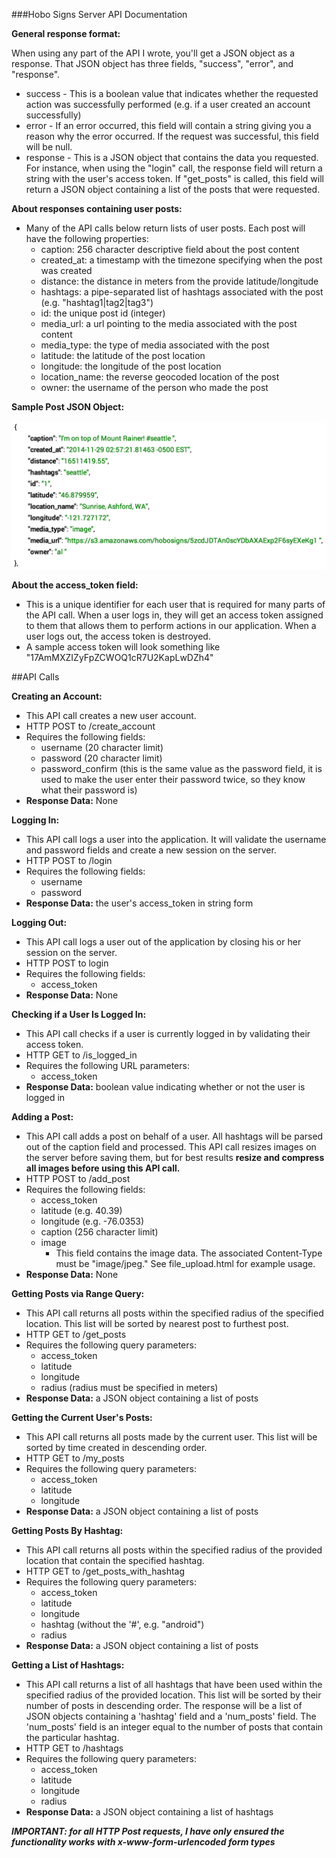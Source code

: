 ###Hobo Signs Server API Documentation

**General response format:**

When using any part of the API I wrote, you'll get a JSON object as a response. That JSON object has three fields, "success", "error", and "response".
- success - This is a boolean value that indicates whether the requested action was successfully performed (e.g. if a user created an account successfully)
- error - If an error occurred, this field will contain a string giving you a reason why the error occurred. If the request was successful, this field will be null.
- response - This is a JSON object that contains the data you requested. For instance, when using the "login" call, the response field will return a string with the user's access token. If "get_posts" is called, this field will return a JSON object containing a list of the posts that were requested.

**About responses containing user posts:**
- Many of the API calls below return lists of user posts. Each post will have the following properties:
	- caption: 256 character descriptive field about the post content
	- created_at: a timestamp with the timezone specifying when the post was created
	- distance: the distance in meters from the provide latitude/longitude
	- hashtags: a pipe-separated list of hashtags associated with the post (e.g. "hashtag1|tag2|tag3")
	- id: the unique post id (integer)
	- media_url: a url pointing to the media associated with the post content
	- media_type: the type of media associated with the post
	- latitude: the latitude of the post location
	- longitude: the longitude of the post location
	- location_name: the reverse geocoded location of the post
	- owner: the username of the person who made the post

**Sample Post JSON Object:**

![Image](images/post_json.png)

**About the access_token field:**
- This is a unique identifier for each user that is required for many parts of the API call. When a user logs in, they will get an access token assigned to them that allows them to perform actions in our application. When a user logs out, the access token is destroyed.
- A sample access token will look something like "17AmMXZIZyFpZCWOQ1cR7U2KapLwDZh4"

##API Calls

**Creating an Account:**
- This API call creates a new user account.
- HTTP POST to /create_account
- Requires the following fields:
	- username (20 character limit)
	- password (20 character limit)
	- password_confirm (this is the same value as the password field, it is used to make the user enter their password twice, so they know what their password is)
- **Response Data:** None

**Logging In:**
- This API call logs a user into the application. It will validate the username and password fields and create a new session on the server.
- HTTP POST to /login
- Requires the following fields:
	- username
	- password
- **Response Data:** the user's access_token in string form 

**Logging Out:**
- This API call logs a user out of the application by closing his or her session on the server.
- HTTP POST to login
- Requires the following fields:
	- access_token
- **Response Data:** None

**Checking if a User Is Logged In:**
- This API call checks if a user is currently logged in by validating their access token.
- HTTP GET to /is_logged_in
- Requires the following URL parameters:
	- access_token
- **Response Data:** boolean value indicating whether or not the user is logged in

**Adding a Post:**
- This API call adds a post on behalf of a user. All hashtags will be parsed out of the caption field and processed. This API call resizes images on the server before saving them, but for best results **resize and compress all images before using this API call.**
- HTTP POST to /add_post
- Requires the following fields:
	- access_token
	- latitude (e.g. 40.39)
	- longitude (e.g. -76.0353)
	- caption (256 character limit)
	- image
		- This field contains the image data. The associated Content-Type must be "image/jpeg." See file_upload.html for example usage.
- **Response Data:** None

**Getting Posts via Range Query:**
- This API call returns all posts within the specified radius of the specified location. This list will be sorted by nearest post to furthest post.
- HTTP GET to /get_posts
- Requires the following query parameters:
	- access_token
	- latitude
	- longitude
	- radius (radius must be specified in meters)
- **Response Data:** a JSON object containing a list of posts

**Getting the Current User's Posts:**
- This API call returns all posts made by the current user. This list will be sorted by time created in descending order.
- HTTP GET to /my_posts
- Requires the following query parameters:
	- access_token
	- latitude
	- longitude
- **Response Data:** a JSON object containing a list of posts

**Getting Posts By Hashtag:**
- This API call returns all posts within the specified radius of the provided location that contain the specified hashtag.
- HTTP GET to /get_posts_with_hashtag
- Requires the following query parameters:
	- access_token
	- latitude
	- longitude
	- hashtag (without the '#', e.g. "android")
	- radius
- **Response Data:** a JSON object containing a list of posts

**Getting a List of Hashtags:**
- This API call returns a list of all hashtags that have been used within the specified radius of the provided location. This list will be sorted by their number of posts in descending order. The response will be a list of JSON objects containing a 'hashtag' field and a 'num_posts' field. The 'num_posts' field is an integer equal to the number of posts that contain the particular hashtag.
- HTTP GET to /hashtags
- Requires the following query parameters:
	- access_token
	- latitude
	- longitude
	- radius
- **Response Data:** a JSON object containing a list of hashtags


***IMPORTANT: for all HTTP Post requests, I have only ensured the functionality works with x-www-form-urlencoded form types***